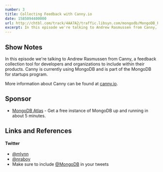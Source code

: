 ```yaml
---
number: 3
title: Collecting Feedback with Canny.io
date: 1585094400000
url: http://chtbl.com/track/4AA7A2/traffic.libsyn.com/mongodb/MongoDB_Podcast_Canny.io.mp3
excerpt: In this episode we're talking to Andrew Rasmussen from Canny, a feedback collection tool for developers and organizations to include within their products. Canny is currently using MongoDB and is part of the MongoDB for startups program.
---
```


## Show Notes

In this episode we're talking to Andrew Rasmussen from Canny, a feedback collection tool for developers and organizations to include within their products. Canny is currently using MongoDB and is part of the MongoDB for startups program.

More information about Canny can be found at [canny.io](https://canny.io).

## Sponsor

* [MongoDB Atlas](https://cloud.mongodb.com) - Get a free instance of MongoDB up and running in about 5 minutes.
## Links and References
#### 

#### Twitter
 * [@mlynn](https://twitter.com/mlynn)
 * [@nraboy](https://twitter.com/nraboy)
 * Make sure to include [@MongoDB](https://twitter.com/MongoDB) in your tweets
